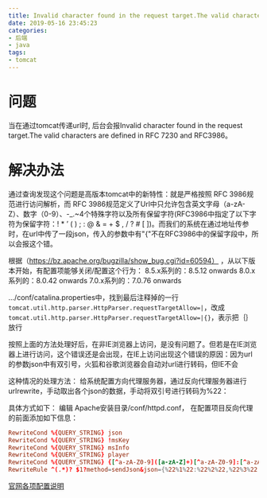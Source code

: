 ```yaml
---
title: Invalid character found in the request target.The valid characters are defined in RFC 7230 and RFC3986
date: 2019-05-16 23:45:23
categories:
- 后端
- java
tags:
- tomcat
---
```


# 问题

当在通过tomcat传递url时, 后台会报Invalid character found in the request target.The valid characters are defined in RFC 7230 and RFC3986。

<!--more-->

# 解决办法

通过查询发现这个问题是高版本tomcat中的新特性：就是严格按照 RFC 3986规范进行访问解析，而 RFC 3986规范定义了Url中只允许包含英文字母（a-zA-Z）、数字（0-9）、-_.~4个特殊字符以及所有保留字符(RFC3986中指定了以下字符为保留字符：! * ’ ( ) ; : @ & = + $ , / ? # [ ])。而我们的系统在通过地址传参时，在url中传了一段json，传入的参数中有"{"不在RFC3986中的保留字段中，所以会报这个错。

根据（https://bz.apache.org/bugzilla/show_bug.cgi?id=60594） ，从以下版本开始，有配置项能够关闭/配置这个行为：
8.5.x系列的：8.5.12 onwards
8.0.x系列的：8.0.42 onwards
7.0.x系列的：7.0.76 onwards

.../conf/catalina.properties中，找到最后注释掉的一行 `tomcat.util.http.parser.HttpParser.requestTargetAllow=|`，改成`tomcat.util.http.parser.HttpParser.requestTargetAllow=|{}`，表示把｛｝放行

按照上面的方法处理好后，在非IE浏览器上访问，是没有问题了。但若是在IE浏览器上进行访问，这个错误还是会出现，在IE上访问出现这个错误的原因：因为url的参数json中有双引号，火狐和谷歌浏览器会自动对url进行转码，但IE不会

这种情况的处理方法：
给系统配置方向代理服务器，通过反向代理服务器进行urlrewrite，手动取出各个json的数据，手动将双引号进行转码为%22：

具体方式如下：
编辑 Apache安装目录/conf/httpd.conf， 在配置项目反向代理的前面添加如下信息：

```conf
RewriteCond %{QUERY_STRING} json
RewriteCond %{QUERY_STRING} !msKey
RewriteCond %{QUERY_STRING} msInfo
RewriteCond %{QUERY_STRING} player
RewriteCond %{QUERY_STRING} {[^a-zA-Z0-9]([a-zA-Z]+)[^a-zA-Z0-9]:[^a-zA-Z0-9]([a-zA-Z0-9*]+)[^a-zA-Z0-9],[^a-zA-Z0-9]([a-zA-Z]+)[^a-zA-Z0-9]:[^a-zA-Z0-9]([a-zA-Z0-9*]+)[^a-zA-Z0-9]}
RewriteRule ^(.*)? $1?method=sendJson&json={%22%1%22:%22%2%22,%22%3%22:%22%4%22} [R,L,NE]
```

[官网各项配置说明](https://tomcat.apache.org/tomcat-7.0-doc/config/systemprops.html)
